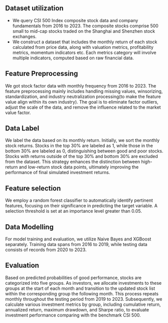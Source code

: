 
## Dataset utilization
- We query CSI 500 Index composite stock data and company fundamentals from 2016
to 2023. The composite stocks comprise 500 small to mid-cap stocks traded on the
Shanghai and Shenzhen stock exchanges.
- We construct a dataset that includes the monthly return of each stock calculated from price data, along with valuation metrics, profitability metrics, momentum indicators etc. Each metrics category will involve multiple indicators, computed based on raw financial data. 

## Feature Preprocessing
We got stock factor data with monthly frequency from 2016 to 2023. The feature preprocessing mainly includes handling missing values, winsorizing, standardization, and industry neutralization processing(to make the feature value align within its own industry). The goal is to eliminate factor outliers, adjust the scale of the data, and remove the influence related to the market value factor.

## Data Label
We label the data based on its monthly return. Initially, we sort the monthly stock returns. Stocks in the top 30% are labeled as 1, while those in the bottom 30% are labeled as 0, distinguishing between good and poor stocks. Stocks with returns outside of the top 30% and bottom 30% are excluded from the dataset. This strategy enhances the distinction between high-return and low-return stock data points, ultimately improving the performance of final simulated investment returns.

## Feature selection
We employ a random forest classifier to automatically identify pertinent features, focusing on their significance in predicting the target variable. A selection threshold is set at an importance level greater than 0.05.

## Data Modelling
For model training and evaluation, we utilize Naive Bayes and XGBoost separately. Training data spans from 2016 to 2019, while testing data consists of records from 2020 to 2023.

## Evaluation
Based on predicted probabilities of good performance, stocks are categorized into five groups. As investors, we allocate investments to these groups at the start of each month and transition to the updated stock list within the corresponding group the following month. This process repeats monthly throughout the testing period from 2019 to 2023. Subsequently, we calculate various investment metrics by group, including cumulative return, annualized return, maximum drawdown, and Sharpe ratio, to evaluate investment performance comparing with the benchmark CSI 500. 
